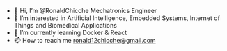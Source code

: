 - 👋 Hi, I’m @RonaldChicche Mechatronics Engineer 
- 👀 I’m interested in Artificial Intelligence, Embedded Systems, Internet of Things and Biomedical Applications
- 🌱 I’m currently learning Docker & React 
- 📫 How to reach me ronald12chicche@gmail.com

